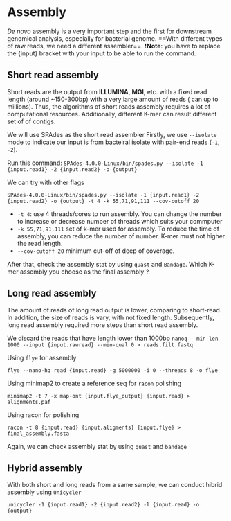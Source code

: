 # Assembly 
*De novo* assembly is a very important step and the first for downstream genomical analysis, especially for bacterial genome. 
==With different types of raw reads, we need a different assembler==. 
**!Note**: you have to replace the {input} bracket with your input to be able to run the command.

## Short read assembly 
Short reads are the output from **ILLUMINA**, **MGI**, etc. with a fixed read length (around ~150-300bp) with a very large amount of reads ( can up to millions). Thus, the algorithms of short reads assembly requires a lot of computational resources. Additionally, different K-mer can result different set of of contigs.  

We will use SPAdes as the short read assembler 
Firstly, we use `--isolate` mode to indicate our input is from bacteiral isolate with pair-end reads (`-1`, `-2`). 

Run this command: 
`SPAdes-4.0.0-Linux/bin/spades.py --isolate -1 {input.read1} -2 {input.read2} -o {output}`

We can try with other flags 

`SPAdes-4.0.0-Linux/bin/spades.py --isolate -1 {input.read1} -2 {input.read2} -o {output} -t 4 -k 55,71,91,111 --cov-cutoff 20`

- `-t 4`: use 4 threads/cores to run assembly. You can change the number to increase or decrease number of threads which suits your commputer
- `-k 55,71,91,111` set of k-mer used for assembly. To reduce the time of assembly, you can reduce the number of number. K-mer must not higher the read length. 
- `--cov-cutoff 20` minimum cut-off of deep of coverage. 

After that, check the assembly stat by using `quast` and `Bandage`. Which K-mer assembly you choose as the final assembly ?


## Long read assembly

The amount of reads of long read output is lower, comparing to short-read. In addition, the size of reads is vary, with not fixed length. Subsequently, long read assembly required more steps than short read assembly. 

We discard the reads that have length lower than 1000bp
`nanoq --min-len 1000 --input {input.rawread} --min-qual 0 > reads.filt.fastq`

Using `flye` for assembly

`flye --nano-hq read {input.read} -g 5000000 -i 0 --threads 8 -o flye`

Using minimap2 to create a reference seq for `racon` polishing

`minimap2 -t 7 -x map-ont {input.flye_output} {input.read} > alignments.paf`

Using racon for polishing

`racon -t 8 {input.read} {input.aligments} {input.flye} > final_assembly.fasta`

Again, we can check assembly stat by using `quast` and `bandage`

## Hybrid assembly 

With both short and long reads from a same sample, we can conduct hibrid assembly using `Unicycler` 

`unicycler -1 {input.read1} -2 {input.read2} -l {input.read} -o {output}`
